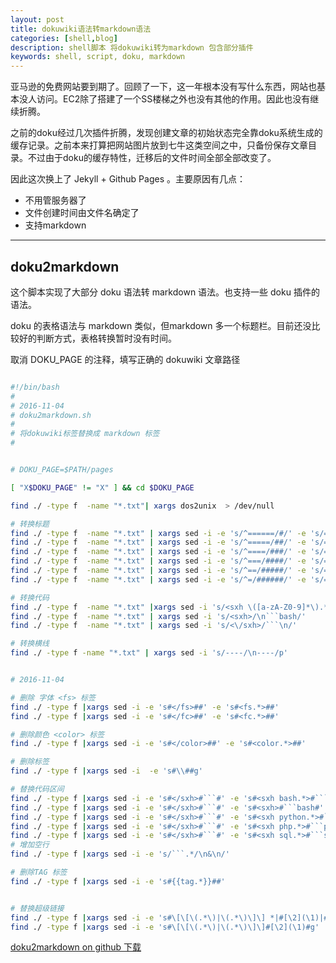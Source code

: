 ```yaml
---
layout: post
title: dokuwiki语法转markdown语法
categories: [shell,blog]
description: shell脚本 将dokuwiki转为markdown 包含部分插件
keywords: shell, script, doku, markdown
---
```


亚马逊的免费网站要到期了。回顾了一下，这一年根本没有写什么东西，网站也基本没人访问。EC2除了搭建了一个SS楼梯之外也没有其他的作用。因此也没有继续折腾。


之前的doku经过几次插件折腾，发现创建文章的初始状态完全靠doku系统生成的缓存记录。之前本来打算把网站图片放到七牛这类空间之中，只备份保存文章目录。不过由于doku的缓存特性，迁移后的文件时间全部全部改变了。

因此这次换上了 Jekyll + Github Pages 。主要原因有几点：
+ 不用管服务器了
+ 文件创建时间由文件名确定了
+ 支持markdown

----

## doku2markdown

这个脚本实现了大部分 doku 语法转 markdown 语法。也支持一些 doku 插件的语法。

doku 的表格语法与 markdown 类似，但markdown 多一个标题栏。目前还没比较好的判断方式，表格转换暂时没有时间。

取消 DOKU_PAGE 的注释，填写正确的 dokuwiki 文章路径

```bash

#!/bin/bash
#
# 2016-11-04 
# doku2markdown.sh
#
# 将dokuwiki标签替换成 markdown 标签
#


# DOKU_PAGE=$PATH/pages

[ "X$DOKU_PAGE" != "X" ] && cd $DOKU_PAGE

find ./ -type f  -name "*.txt"| xargs dos2unix  > /dev/null

# 转换标题
find ./ -type f  -name "*.txt" | xargs sed -i -e 's/^======/#/' -e 's/======$//'
find ./ -type f  -name "*.txt" | xargs sed -i -e 's/^=====/##/' -e 's/=====$//'
find ./ -type f  -name "*.txt" | xargs sed -i -e 's/^====/###/' -e 's/====$//'
find ./ -type f  -name "*.txt" | xargs sed -i -e 's/^===/####/' -e 's/===$//'
find ./ -type f  -name "*.txt" | xargs sed -i -e 's/^==/#####/' -e 's/==$//'
find ./ -type f  -name "*.txt" | xargs sed -i -e 's/^=/######/' -e 's/=$//'

# 转换代码
find ./ -type f  -name "*.txt" |xargs sed -i 's/<sxh \([a-zA-Z0-9]*\).*/\n```\1/'
find ./ -type f  -name "*.txt" | xargs sed -i 's/<sxh>/\n```bash/' 
find ./ -type f  -name "*.txt" | xargs sed -i 's/<\/sxh>/```\n/' 

# 转换横线
find ./ -type f -name "*.txt" | xargs sed -i 's/----/\n----/p'


# 2016-11-04

# 删除 字体 <fs> 标签
find ./ -type f |xargs sed -i -e 's#</fs>##' -e 's#<fs.*>##'   
find ./ -type f |xargs sed -i -e 's#</fc>##' -e 's#<fc.*>##'   

# 删除颜色 <color> 标签
find ./ -type f |xargs sed -i -e 's#</color>##' -e 's#<color.*>##'   

# 删除标签
find ./ -type f |xargs sed -i  -e 's#\\##g'

# 替换代码区间
find ./ -type f |xargs sed -i -e 's#</sxh>#```#' -e 's#<sxh bash.*>#```bash#' 
find ./ -type f |xargs sed -i -e 's#</sxh>#```#' -e 's#<sxh>#```bash#' 
find ./ -type f |xargs sed -i -e 's#</sxh>#```#' -e 's#<sxh python.*>#```python#' 
find ./ -type f |xargs sed -i -e 's#</sxh>#```#' -e 's#<sxh php.*>#```php#' 
find ./ -type f |xargs sed -i -e 's#</sxh>#```#' -e 's#<sxh sql.*>#```sql#' 
# 增加空行
find ./ -type f |xargs sed -i -e 's/```.*/\n&\n/'

# 删除TAG 标签
find ./ -type f |xargs sed -i -e 's#{{tag.*}}##' 


# 替换超级链接
find ./ -type f |xargs sed -i -e 's#\[\[\(.*\)|\(.*\)\]\] *|#[\2](\1)|#g'
find ./ -type f |xargs sed -i -e 's#\[\[\(.*\)|\(.*\)\]\]#[\2](\1)#g'

```

[doku2markdown on github 下载 ]( https://raw.githubusercontent.com/octowhale/bash-scripts/master/tools/doku2markdown.sh )

